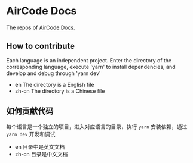 # AirCode Docs

The repos of [AirCode Docs](https://docs.aircode.io).

## How to contribute 
 
Each language is an independent project. Enter the directory of the corresponding language, execute 'yarn' to install dependencies, and develop and debug through 'yarn dev' 
 
- en The directory is a English file
- zh-cn The directory is a Chinese file

## 如何贡献代码

每个语言是一个独立的项目，进入对应语言的目录，执行 `yarn` 安装依赖，通过 `yarn dev` 开发和调试

- en 目录中是英文文档
- zh-cn 目录是中文文档
